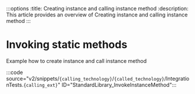 :::options
:title: Creating instance and calling instance method
:description: This article provides an overview of Creating instance and calling instance method
:::

# Invoking static methods

Example how to create instance and call instance method

:::code source="v2/snippets/`{calling_technology}`/`{called_technology}`/IntegrationTests.`{calling_ext}`" ID="StandardLibrary_InvokeInstanceMethod":::
